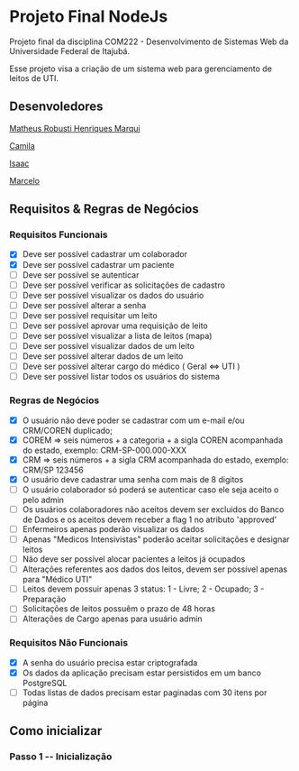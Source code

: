 # Projeto Final NodeJs
Projeto final da disciplina COM222 - Desenvolvimento de Sistemas Web da Universidade Federal de Itajubá.

Esse projeto visa a criação de um sistema web para gerenciamento de leitos de UTI.

## Desenvoledores
[Matheus Robusti Henriques Marqui](https://github.com/Mathenriques)

[Camila]()

[Isaac]()

[Marcelo]()

## Requisitos & Regras de Negócios
### Requisitos Funcionais
- [X] Deve ser possível cadastrar um colaborador
- [X] Deve ser possível cadastrar um paciente
- [ ] Deve ser possível se autenticar
- [ ] Deve ser possível verificar as solicitações de cadastro
- [ ] Deve ser possível visualizar os dados do usuário
- [ ] Deve ser possível alterar a senha
- [ ] Deve ser possível requisitar um leito
- [ ] Deve ser possível aprovar uma requisição de leito
- [ ] Deve ser possível visualizar a lista de leitos (mapa)
- [ ] Deve ser possível visualizar dados de um leito
- [ ] Deve ser possível alterar dados de um leito
- [ ] Deve ser possível alterar cargo do médico ( Geral <=> UTI )
- [ ] Deve ser possível listar todos os usuários do sistema

### Regras de Negócios
- [X] O usuário não deve poder se cadastrar com um e-mail e/ou CRM/COREN duplicado;
- [X] COREM => seis números + a categoria + a sigla COREN acompanhada do estado, exemplo: CRM-SP-000.000-XXX
- [X] CRM =>  seis números + a sigla CRM acompanhada do estado, exemplo: CRM/SP 123456
- [X] O usuário deve cadastrar uma senha com mais de 8 digitos
- [ ] O usuário colaborador só poderá se autenticar caso ele seja aceito o pelo admin
- [ ] Os usuários colaboradores não aceitos devem ser excluidos do Banco de Dados e os aceitos devem receber a flag 1 no atributo 'approved'
- [ ] Enfermeiros apenas poderão visualizar os dados
- [ ] Apenas "Medicos Intensivistas" poderão aceitar solicitações e designar leitos
- [ ] Não deve ser possível alocar pacientes a leitos já ocupados
- [ ] Alterações referentes aos dados dos leitos, devem ser possível apenas para "Médico UTI"
- [ ] Leitos devem possuir apenas 3 status: 1 - Livre; 2 - Ocupado; 3 - Preparação
- [ ] Solicitações de leitos possuêm o prazo de 48 horas
- [ ] Alterações de Cargo apenas para usuário admin

### Requisitos Não Funcionais
- [X] A senha do usuário precisa estar criptografada
- [X] Os dados da aplicação precisam estar persistidos em um banco PostgreSQL
- [ ] Todas listas de dados precisam estar paginadas com 30 itens por página

## Como inicializar

### Passo 1 -- Inicialização

